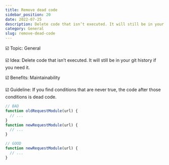 ```yaml
---
title: Remove dead code
sidebar_position: 20
date: 2022-07-25
description: Delete code that isn’t executed. It will still be in your git history if you need it.
category: General
slug: remove-dead-code
---
```


☑️ Topic: General

☑️ Idea: Delete code that isn’t executed. It will still be in your git history if you need it.

☑️ Benefits: Maintainability

☑️ Guideline: If you find conditions that are never true, the code after those conditions is dead code.

```javascript
// BAD
function oldRequestModule(url) {
  // ...
}
function newRequestModule(url) {
  // ...
}

// GOOD
function newRequestModule(url) {
  // ...
}
```
